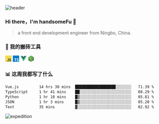 ![header](https://raw.githubusercontent.com/fzq1998/fzq1998/master/header.png)

### Hi there，I'm handsomeFu 👋

> a front end development engineer from Ningbo, China.

### 🔧 我的搬砖工具
<code><img height="20" src="https://raw.githubusercontent.com/github/explore/80688e429a7d4ef2fca1e82350fe8e3517d3494d/topics/javascript/javascript.png" alt="javascript"></code>
<code><img height="20" src="https://raw.githubusercontent.com/github/explore/80688e429a7d4ef2fca1e82350fe8e3517d3494d/topics/typescript/typescript.png" alt="typescript"></code>
<code><img height="20" src="https://raw.githubusercontent.com/github/explore/80688e429a7d4ef2fca1e82350fe8e3517d3494d/topics/vue/vue.png" alt="vue"></code>
<code><img height="20" src="https://raw.githubusercontent.com/github/explore/80688e429a7d4ef2fca1e82350fe8e3517d3494d/topics/nodejs/nodejs.png" alt="nodejs"></code>



### 📊 这周我都写了什么
<!--START_SECTION:waka-->

```text
Vue.js         14 hrs 30 mins  ██████████████████░░░░░░░   71.39 %
TypeScript     1 hr 41 mins    ██░░░░░░░░░░░░░░░░░░░░░░░   08.29 %
Python         1 hr 10 mins    █▒░░░░░░░░░░░░░░░░░░░░░░░   05.81 %
JSON           1 hr 3 mins     █▒░░░░░░░░░░░░░░░░░░░░░░░   05.20 %
Text           35 mins         ▓░░░░░░░░░░░░░░░░░░░░░░░░   02.92 %
```

<!--END_SECTION:waka-->


![expedition](https://raw.githubusercontent.com/fzq1998/fzq1998/master/expedition.gif)

